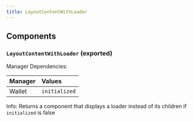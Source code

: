 ```yaml
---
title: LayoutContentWithLoader
---
```


## Components

### `LayoutContentWithLoader` (exported)

Manager Dependencies:

| Manager | Values                                                          |
| :--- | :------------------------------------------------------------------- |
| Wallet | `initialized`

Info: Returns a component that displays a loader instead of its children if `initialized` is false
